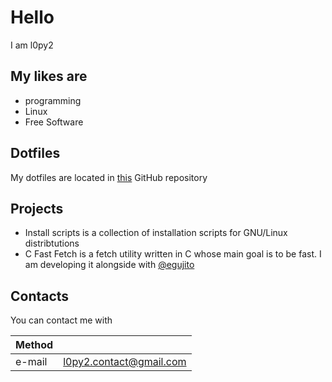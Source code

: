 # Hello

I am l0py2

## My likes are

- programming
- Linux
- Free Software

## Dotfiles

My dotfiles are located in [this](https://github.com/l0py2/dotfiles) GitHub repository

## Projects

- Install scripts is a collection of installation scripts for GNU/Linux distribtutions
- C Fast Fetch is a fetch utility written in C whose main goal is to be fast. I am developing it alongside with [@egujito](https://github.com/egujito)

## Contacts

You can contact me with

| Method |                                                           |
| ------ | --------------------------------------------------------- |
| e-mail | [l0py2.contact@gmail.com](mailto:l0py2.contact@gmail.com) |
